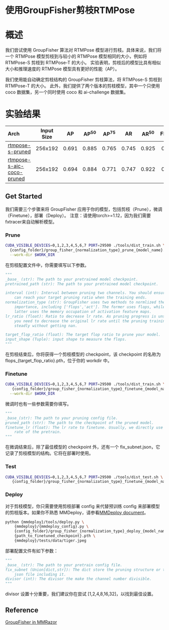 # 使用GroupFisher剪枝RTMPose

# 概述

我们尝试使用 GroupFisher 算法对 RTMPose 模型进行剪枝。具体来说，我们将一个 RTMPose 模型剪枝到与较小的 RTMPose 模型相同的大小，例如将 RTMPose-S 剪枝到 RTMPose-T 的大小。
实验表明，剪枝后的模型比具有相似大小和推理速度的 RTMPose 模型具有更好的性能（AP）。

我们使用能自动确定剪枝结构的 GroupFisher 剪枝算法，将 RTMPose-S 剪枝到 RTMPose-T 的大小。
此外，我们提供了两个版本的剪枝模型，其中一个只使用 coco 数据集，另一个同时使用 coco 和 ai-challenge 数据集。

# 实验结果

| Arch                                                                  | Input Size |  AP   | AP<sup>50</sup> | AP<sup>75</sup> |  AR   | AR<sup>50</sup> | Flops | Params |                   ckpt                    |      log       |
| :-------------------------------------------------------------------- | :--------: | :---: | :-------------: | :-------------: | :---: | :-------------: | :---: | :----: | :---------------------------------------: | :------------: |
| [rtmpose-s-pruned](./group_fisher_finetune_rtmpose-s_8xb256-420e_coco-256x192.py) |  256x192   | 0.691 |      0.885      |      0.765      | 0.745 |      0.925      | 0.34  |  3.42  | [pruned][rp_sc_p] \| [finetuned][rp_sc_f] | [log][rp_sc_l] |
| [rtmpose-s-aic-coco-pruned](./group_fisher_finetune_rtmpose-s_8xb256-420e_aic-coco-256x192.py) |  256x192   | 0.694 |      0.884      |      0.771      | 0.747 |      0.922      | 0.35  |  3.43  | [pruned][rp_sa_p] \| [finetuned][rp_sa_f] | [log][rp_sa_l] |

## Get Started

我们需要三个步骤来将 GroupFisher 应用于你的模型，包括剪枝（Prune），微调（Finetune），部署（Deploy）。
注意：请使用torch>=1.12，因为我们需要fxtracer来自动解析模型。

### Prune

```bash
CUDA_VISIBLE_DEVICES=0,1,2,3,4,5,6,7 PORT=29500 ./tools/dist_train.sh \
  {config_folder}/group_fisher_{normalization_type}_prune_{model_name}.py 8 \
  --work-dir $WORK_DIR
```

在剪枝配置文件中，你需要填写以下参数。

```python
"""
_base_ (str): The path to your pretrained model checkpoint.
pretrained_path (str): The path to your pretrained model checkpoint.

interval (int): Interval between pruning two channels. You should ensure you
    can reach your target pruning ratio when the training ends.
normalization_type (str): GroupFisher uses two methods to normlized the channel
    importance, including ['flops','act']. The former uses flops, while the
    latter uses the memory occupation of activation feature maps.
lr_ratio (float): Ratio to decrease lr rate. As pruning progress is unstable,
    you need to decrease the original lr rate until the pruning training work
    steadly without getting nan.

target_flop_ratio (float): The target flop ratio to prune your model.
input_shape (Tuple): input shape to measure the flops.
"""
```

在剪枝结束后，你将获得一个剪枝模型的 checkpoint，该 checkpoint 的名称为 flops\_{target_flop_ratio}.pth，位于你的 workdir 中。

### Finetune

```bash
CUDA_VISIBLE_DEVICES=0,1,2,3,4,5,6,7 PORT=29500 ./tools/dist_train.sh \
   {config_folder}/group_fisher_{normalization_type}_finetune_{model_name}.py 8 \
  --work-dir $WORK_DIR
```

微调时也有一些参数需要你填写。

```python
"""
_base_(str): The path to your pruning config file.
pruned_path (str): The path to the checkpoint of the pruned model.
finetune_lr (float): The lr rate to finetune. Usually, we directly use the lr
    rate of the pretrain.
"""
```

在微调结束后，除了最佳模型的 checkpoint 外，还有一个 fix_subnet.json，它记录了剪枝模型的结构。它将在部署时使用。

### Test

```bash
CUDA_VISIBLE_DEVICES=0,1,2,3,4,5,6,7 PORT=29500 ./tools/dist_test.sh \
   {config_folder}/group_fisher_{normalization_type}_finetune_{model_name}.py {checkpoint_path} 8
```

### Deploy

对于剪枝模型，你只需要使用剪枝部署 config 来代替预训练 config 来部署模型的剪枝版本。如果你不熟悉 MMDeploy，请参看[MMDeploy document](https://mmdeploy.readthedocs.io/en/latest/02-how-to-run/convert_model.html)。

```bash
python {mmdeploy}/tools/deploy.py \
    {mmdeploy}/{mmdeploy_config}.py \
    {config_folder}/group_fisher_{normalization_type}_deploy_{model_name}.py \
    {path_to_finetuned_checkpoint}.pth \
    {mmdeploy}/tests/data/tiger.jpeg
```

部署配置文件有如下参数：

```python
"""
_base_ (str): The path to your pretrain config file.
fix_subnet (Union[dict,str]): The dict store the pruning structure or the
    json file including it.
divisor (int): The divisor the make the channel number divisible.
"""
```

divisor 设置十分重要，我们建议你在尝试 \[1,2,4,8,16,32\]，以找到最佳设置。

## Reference

[GroupFisher in MMRazor](https://github.com/open-mmlab/mmrazor/tree/main/configs/pruning/base/group_fisher)

[rp_sa_f]: https://download.openmmlab.com/mmrazor/v1/pruning/group_fisher/rtmpose-s/group_fisher_finetune_rtmpose-s_8xb256-420e_aic-coco-256x192.pth
[rp_sa_l]: https://download.openmmlab.com/mmrazor/v1/pruning/group_fisher/rtmpose-s/group_fisher_finetune_rtmpose-s_8xb256-420e_aic-coco-256x192.json
[rp_sa_p]: https://download.openmmlab.com/mmrazor/v1/pruning/group_fisher/rtmpose-s/group_fisher_prune_rtmpose-s_8xb256-420e_aic-coco-256x192.pth
[rp_sc_f]: https://download.openmmlab.com/mmrazor/v1/pruning/group_fisher/rtmpose-s/group_fisher_finetune_rtmpose-s_8xb256-420e_coco-256x192.pth
[rp_sc_l]: https://download.openmmlab.com/mmrazor/v1/pruning/group_fisher/rtmpose-s/group_fisher_finetune_rtmpose-s_8xb256-420e_coco-256x192.json
[rp_sc_p]: https://download.openmmlab.com/mmrazor/v1/pruning/group_fisher/rtmpose-s/group_fisher_prune_rtmpose-s_8xb256-420e_coco-256x192.pth
